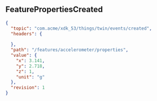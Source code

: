 ## FeaturePropertiesCreated

```json
{
  "topic": "com.acme/xdk_53/things/twin/events/created",
  "headers": {
    
  },
  "path": "/features/accelerometer/properties",
  "value": {
    "x": 3.141,
    "y": 2.718,
    "z": 1,
    "unit": "g"
  },
  "revision": 1
}
```
